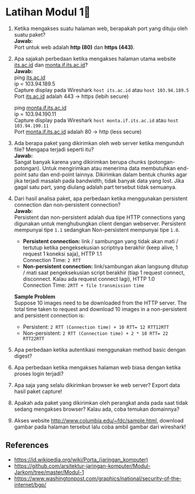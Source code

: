 # Latihan Modul 1📝
1. Ketika mengakses suatu halaman web, berapakah port yang dituju oleh suatu paket? <br>
   **Jawab:** <br>
   Port untuk web adalah **http (80)** dan **https (443)**. <br>
   
2. Apa sajakah perbedaan ketika mengakses halaman utama website [its.ac.id](https://www.its.ac.id/) dan [monta.if.its.ac.id](https://monta.if.its.ac.id/)? <br>
   **Jawab:** <br>
   ping [its.ac.id](https://www.its.ac.id/) <br>
   ip = 103.94.189.5 <br>
   Capture display pada Wireshark ```host its.ac.id``` atau ```host 103.94.189.5``` <br>
   Port [its.ac.id](https://www.its.ac.id/) adalah 443 -> https (lebih secure)

   ping [monta.if.its.ac.id](https://monta.if.its.ac.id/) <br>
   ip = 103.94.190.11 <br>
   Capture display pada Wireshark ```host monta.if.its.ac.id``` atau ```host 103.94.190.11``` <br>
   Port [monta.if.its.ac.id](https://monta.if.its.ac.id/) adalah 80 -> http (less secure) <br>

3. Ada berapa paket yang dikirimkan oleh web server ketika mengunduh file? Mengapa terjadi seperti itu? <br>
   **Jawab:** <br>
   Sangat banyak karena yang dikirimkan berupa chunks (potongan-potongan). Untuk mengirimkan atau menerima data membutuhkan end-point satu dan end-point lainnya. Dikirimkan dalam bentuk chunks agar jika terjadi masalah pada bandwidth, tidak banyak data yang lost. Jika gagal satu part, yang diulang adalah part tersebut tidak semuanya. <br>

4. Dari hasil analisa paket, apa perbedaan ketika menggunakan persistent connection dan non-persistent connection? <br>
   **Jawab:** <br>
   Persistent dan non-persistent adalah dua tipe HTTP connections yang digunakan untuk menghubungkan client dengan webserver. Persistent mempunyai tipe ```1.1``` sedangkan Non-persistent mempunyai tipe ```1.0```. <br>
   * **Persistent connection:** link / sambungan yang tidak akan mati / tertutup ketika pengeksekusian scriptnya berakhir (keep alive, 1 request 1 koneksi saja), HTTP 1.1 <br> Connection Time: ```2 RTT```
   * **Non-persistent connection:** link/sambungan akan langsung ditutup / mati saat pengeksekusian script berakhir (tiap 1 request connect, disconnect. Kalau ada request connect lagi), HTTP 1.0 <br> Connection Time: ```2RTT + file transmission time``` <br>
   
   **Sample Problem** <br>
   Suppose 10 images need to be downloaded from the HTTP server. The total time taken to request and download 10 images in a non-persistent and persistent connection is: <br>
   * Persistent: ```2 RTT (Connection time) + 10 RTT= 12 RTT12RTT```
   * Non-persistent: ```2 RTT (Connection time) + 2 * 10 RTT= 22 RTT22RTT```
  
6. Apa perbedaan ketika autentikasi menggunakan method basic dengan digest?
7. Apa perbedaan ketika mengakses halaman web biasa dengan ketika proses login terjadi?
8. Apa saja yang selalu dikirimkan browser ke web server? Export data hasil paket capture!
9. Apakah ada paket yang dikirimkan oleh perangkat anda pada saat tidak sedang mengakses browser? Kalau ada, coba temukan domainnya?
10. Akses website http://www.columbia.edu/~fdc/sample.html, download gambar pada halaman tersebut lalu coba ambil gambar dari wireshark!

## References
* https://id.wikipedia.org/wiki/Porta_(jaringan_komputer)
* https://github.com/arsitektur-jaringan-komputer/Modul-Jarkom/tree/master/Modul-1
* https://www.washingtonpost.com/graphics/national/security-of-the-internet/bgp/
